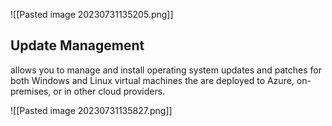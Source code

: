 ![[Pasted image 20230731135205.png]]

## Update Management

allows you to manage and install operating system updates and patches for both Windows and Linux virtual machines the are deployed to Azure, on-premises, or in other cloud providers.

![[Pasted image 20230731135827.png]]
